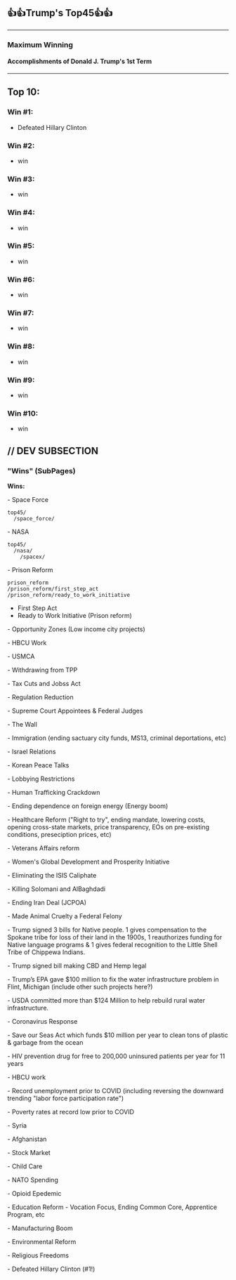 ## 👍👍Trump's Top45👍👍
-----

### Maximum Winning

#### Accomplishments of Donald J. Trump's __1st__ Term
-----



## **Top 10:**

### Win #1:

  - Defeated Hillary Clinton

### Win #2:

  - win

### Win #3:

  - win

### Win #4:

  - win

### Win #5:

  - win
  
### Win #6:

  - win
  
### Win #7:

  - win
  
### Win #8:

  - win
  
### Win #9:

  - win
  
### Win #10:

  - win
  


## // DEV SUBSECTION

### "Wins" (SubPages)

**Wins:**


\- Space Force

    top45/
      /space_force/

\- NASA

    top45/  
      /nasa/
        /spacex/

\- Prison Reform

    prison_reform
    /prison_reform/first_step_act
    /prison_reform/ready_to_work_initiative
  - First Step Act
  - Ready to Work Initiative  (Prison reform)

\- Opportunity Zones (Low income city projects)

\- HBCU Work

\- USMCA

\- Withdrawing from TPP

\- Tax Cuts and Jobss Act

\- Regulation Reduction

\- Supreme Court Appointees & Federal Judges

\- The Wall

\- Immigration (ending sactuary city funds, MS13, criminal deportations, etc)

\- Israel Relations

\- Korean Peace Talks

\- Lobbying Restrictions

\- Human Trafficking Crackdown

\- Ending dependence on foreign energy (Energy boom)

\- Healthcare Reform ("Right to try", ending mandate, lowering costs, opening cross-state markets, price transparency, EOs on pre-existing conditions, preseciption prices, etc)

\- Veterans Affairs reform

\- Women's Global Development and Prosperity Initiative

\- Eliminating the ISIS Caliphate

\- Killing Solomani and AlBaghdadi

\- Ending Iran Deal (JCPOA)

\- Made Animal Cruelty a Federal Felony

\-  Trump signed 3 bills for Native people. 1 gives compensation to the Spokane tribe for loss of their land in the 1900s, 1 reauthorizes funding for Native language programs & 1 gives federal recognition to the Little Shell Tribe of Chippewa Indians.

\-  Trump signed bill making CBD and Hemp legal

\-  Trump’s EPA gave $100 million to fix the water infrastructure problem in Flint, Michigan (include other such projects here?)

\-  USDA committed more than $124 Million to help rebuild rural water infrastructure.

\- Coronavirus Response

\-  Save our Seas Act which funds $10 million per year to clean tons of plastic & garbage from the ocean

\-  HIV prevention drug for free to 200,000 uninsured patients per year for 11 years

\- HBCU work

\- Record unemployment prior to COVID (including reversing the downward trending "labor force participation rate")

\- Poverty rates at record low prior to COVID

\- Syria

\- Afghanistan

\- Stock Market

\- Child Care

\- NATO Spending

\- Opioid Epedemic

\- Education Reform - Vocation Focus, Ending Common Core, Apprentice Program, etc

\- Manufacturing Boom

\- Environmental Reform

\- Religious Freedoms

\- Defeated Hillary Clinton (#1!)